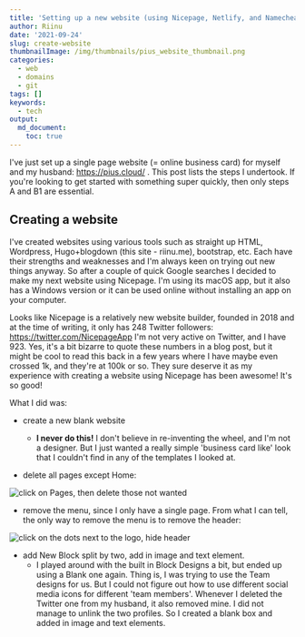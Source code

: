 ```yaml
---
title: 'Setting up a new website (using Nicepage, Netlify, and Namecheap)'
author: Riinu
date: '2021-09-24'
slug: create-website
thumbnailImage: /img/thumbnails/pius_website_thumbnail.png
categories:
  - web
  - domains
  - git
tags: []
keywords:
  - tech
output:
  md_document:
    toc: true
---
```


I've just set up a single page website (= online business card) for myself and my husband: https://pius.cloud/ .
This post lists the steps I undertook.
If you're looking to get started with something super quickly, then only steps A and B1 are essential.

## Creating a website

I've created websites using various tools such as straight up HTML, Wordpress, Hugo+blogdown (this site - riinu.me), bootstrap, etc.
Each have their strengths and weaknesses and I'm always keen on trying out new things anyway.
So after a couple of quick Google searches I decided to make my next website using Nicepage.
I'm using its macOS app, but it also has a Windows version or it can be used online without installing an app on your computer.

Looks like Nicepage is a relatively new website builder, founded in 2018 and at the time of writing, it only has 248 Twitter followers: https://twitter.com/NicepageApp
I'm not very active on Twitter, and I have 923.
Yes, it's a bit bizarre to quote these numbers in a blog post, but it might be cool to read this back in a few years where I have maybe even crossed 1k, and they're at 100k or so.
They sure deserve it as my experience with creating a website using Nicepage has been awesome! It's so good!

What I did was:

* create a new blank website
    + __I never do this!__ I don't believe in re-inventing the wheel, and I'm not a designer.
    But I just wanted a really simple 'business card like' look that I couldn't find in any of the templates I looked at.

* delete all pages except Home:

![click on Pages, then delete those not wanted](/img/nicepage_website/manage_pages.png)

* remove the menu, since I only have a single page.
From what I can tell, the only way to remove the menu is to remove the header:

![click on the dots next to the logo, hide header](/img/nicepage_website/hide_header.png)

* add New Block split by two, add in image and text element.
    + I played around with the built in Block Designs a bit, but ended up using a Blank one again.
    Thing is, I was trying to use the Team designs for us.
    But I could not figure out how to use different social media icons for different 'team members'.
    Whenever I deleted the Twitter one from my husband, it also removed mine.
    I did not manage to unlink the two profiles.
    So I created a blank box and added in image and text elements.







